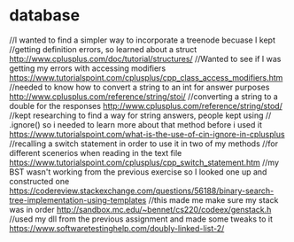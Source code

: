 # database

//I wanted to find a simpler way to incorporate a treenode becuase I kept
//getting definition errors, so learned about a struct
http://www.cplusplus.com/doc/tutorial/structures/
//Wanted to see if I was getting my errors with accessing modifiers
https://www.tutorialspoint.com/cplusplus/cpp_class_access_modifiers.htm
//needed to know how to convert a string to an int for answer purposes
http://www.cplusplus.com/reference/string/stoi/
//converting a string to a double for the responses
http://www.cplusplus.com/reference/string/stod/
//kept researching to find a way for string answers, people kept using
// .ignore() so i needed to learn more about that method before i used it
https://www.tutorialspoint.com/what-is-the-use-of-cin-ignore-in-cplusplus
//recalling a switch statement in order to use it in two of my methods
//for different scenerios when reading in the text file
https://www.tutorialspoint.com/cplusplus/cpp_switch_statement.htm
//my BST wasn't working from the previous exercise so I looked one up and constructed one
https://codereview.stackexchange.com/questions/56188/binary-search-tree-implementation-using-templates
//this made me  make sure my stack was in order
http://sandbox.mc.edu/~bennet/cs220/codeex/genstack.h
//used my dll from the previous assignment and made some tweaks to it
https://www.softwaretestinghelp.com/doubly-linked-list-2/
